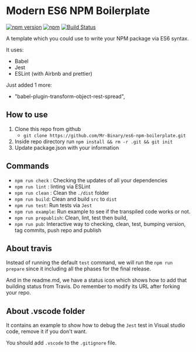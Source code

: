 # Modern ES6 NPM Boilerplate

[![npm version](https://badge.fury.io/js/veasy.svg)](https://badge.fury.io/js/veasy)
[![npm](https://img.shields.io/npm/l/express.svg)](https://www.npmjs.com/package/veasy)
[![Build Status](https://travis-ci.org/Albert-Gao/modern-es6-npm-boilerplate.svg?branch=master)](https://travis-ci.org/Albert-Gao/modern-es6-npm-boilerplate)

A template which you could use to write your NPM package via ES6 syntax.

It uses:

- Babel
- Jest
- ESLint (with Airbnb and prettier)

Just added 1 more:

- "babel-plugin-transform-object-rest-spread",

## How to use

1. Clone this repo from github
   - `git clone https://github.com/Mr-Binary/es6-npm-boilerplate.git`
1. Inside repo directory run `npm install && rm -r .git && git init`
1. Update package.json with your information

## Commands

- `npm run check` : Checking the updates of all your dependencies
- `npm run lint` : linting via ESLint
- `npm run clean` : Clean the `./dist` folder
- `npm run build`: Clean and build `src` to `dist`
- `npm run test`: Run tests via `Jest`
- `npm run example`: Run example to see if the transpiled code works or not.
- `npm run prepublish`: Clean, lint, test then build,
- `npm run pub`: Interactive way to checking, clean, test, bumping version, tag commits, push repo and publish

## About travis

Instead of running the default `test` command, we will run the `npm run prepare` since it including all the phases for the final release.

And in the readme.md, we have a status icon which shows how to add that building status from Travis. Do remember to modify its URL after forking your repo.

## About .vscode folder

It contains an example to show how to debug the `Jest` test in Visual studio code, remove it if you don't want.

You should add `.vscode` to the `.gitignore` file.